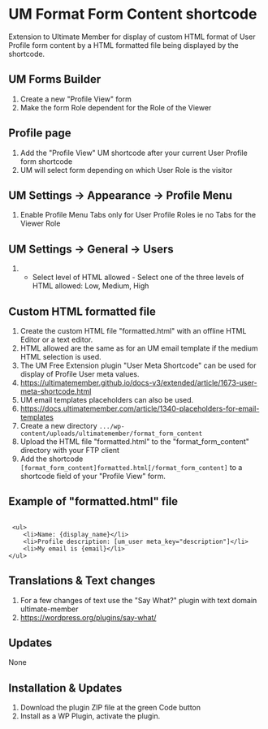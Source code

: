 # UM Format Form Content shortcode
Extension to Ultimate Member for display of custom HTML format of User Profile form content by a HTML formatted file being displayed by the shortcode.

## UM Forms Builder
1. Create a new "Profile View" form
2. Make the form Role dependent for the Role of the Viewer

## Profile page
1. Add the "Profile View" UM shortcode after your current User Profile form shortcode
2. UM will select form depending on which User Role is the visitor

## UM Settings -> Appearance -> Profile Menu
1. Enable Profile Menu Tabs only for User Profile Roles ie no Tabs for the Viewer Role 

## UM Settings -> General -> Users
1. * Select level of HTML allowed - Select one of the three levels of HTML allowed: Low, Medium, High

## Custom HTML formatted file
1. Create the custom HTML file "formatted.html" with an offline HTML Editor or a text editor.
2. HTML allowed are the same as for an UM email template if the medium HTML selection is used.
3. The UM Free Extension plugin "User Meta Shortcode" can be used for display of Profile User meta values.
4. https://ultimatemember.github.io/docs-v3/extended/article/1673-user-meta-shortcode.html
5. UM email templates placeholders can also be used.
6. https://docs.ultimatemember.com/article/1340-placeholders-for-email-templates
7. Create a new directory <code>.../wp-content/uploads/ultimatemember/format_form_content</code>
8. Upload the HTML file "formatted.html" to the "format_form_content" directory with your FTP client
9. Add the shortcode <code>[format_form_content]formatted.html[/format_form_content]</code> to a shortcode field of your "Profile View" form.

## Example of "formatted.html" file
 <code>
 &lt;ul&gt;
    &lt;li&gt;Name: {display_name}&lt;/li&gt;
    &lt;li&gt;Profile description: [um_user meta_key="description"]&lt;/li&gt;
    &lt;li&gt;My email is {email}&lt;/li&gt;
&lt;/ul&gt;</code>

## Translations & Text changes
1. For a few changes of text use the "Say What?" plugin with text domain ultimate-member
2. https://wordpress.org/plugins/say-what/

## Updates
None

## Installation & Updates
1. Download the plugin ZIP file at the green Code button
2. Install as a WP Plugin, activate the plugin.
